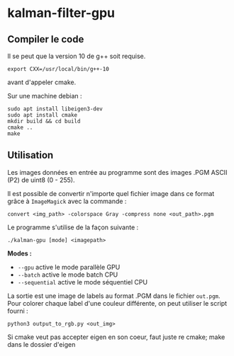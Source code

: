 # kalman-filter-gpu

## Compiler le code

Il se peut que la version 10 de g++ soit requise.
```
export CXX=/usr/local/bin/g++-10
```
avant d'appeler cmake.

Sur une machine debian :
```
sudo apt install libeigen3-dev
sudo apt install cmake
mkdir build && cd build
cmake ..
make
```

## Utilisation

Les images données en entrée au programme sont des images .PGM ASCII (P2) de uint8 (0 - 255).

Il est possible de convertir n'importe quel fichier image dans ce format grâce à `ImageMagick` avec la commande :

```
convert <img_path> -colorspace Gray -compress none <out_path>.pgm
```

Le programme s'utilise de la façon suivante :

```
./kalman-gpu [mode] <imagepath>
```

**Modes :**

- `--gpu`     active le mode parallèle GPU
- `--batch` active le mode batch CPU
- `--sequential` active le mode séquentiel CPU

La sortie est une image de labels au format .PGM dans le fichier `out.pgm`.\
Pour colorer chaque label d'une couleur différente, on peut utiliser le script fourni :

```
python3 output_to_rgb.py <out_img>
```

Si cmake veut pas accepter eigen en son coeur, faut juste re cmake; make dans le dossier d'eigen
